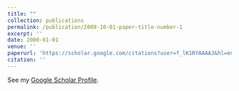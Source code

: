```yaml
---
title: ""
collection: publications
permalink: /publication/2009-10-01-paper-title-number-1
excerpt: ''
date: 2000-01-01
venue: ''
paperurl: 'https://scholar.google.com/citations?user=f_lK1RYAAAAJ&hl=en'
citation: ''
---
```


See my [Google Scholar Profile](https://scholar.google.com/citations?user=f_lK1RYAAAAJ&hl=en).

